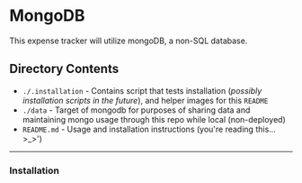 # MongoDB
This expense tracker will utilize mongoDB, a non-SQL database.

## Directory Contents
- `./.installation` - Contains script that tests installation (*possibly installation scripts in the future*), and helper images for this `README`
- `./data` - Target of mongodb for purposes of sharing data and maintaining mongo usage through this repo while local (non-deployed)
- `README.md` - Usage and installation instructions (you're reading this... >_>')

___

### Installation